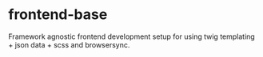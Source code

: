 # frontend-base
Framework agnostic frontend development setup for using twig templating + json data + scss and browsersync.
